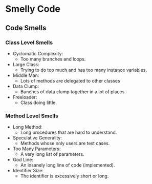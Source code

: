 # Smelly Code

## Code Smells

### Class Level Smells
- Cyclomatic Complexity:
  - Too many branches and loops.
- Large Class:
  - Trying to do too much and has too many instance variables.
- Middle Man:
  - Lots of methods are delegated to other classes
- Data Clump:
  - Bunches of data clump together in a lot of places.
- Freeloader:
  - Class doing little.

### Method Level Smells
- Long Method:
  - Long procedures that are hard to understand.
- Speculative Generality:
  - Methods whose only users are test cases.
- Too Many Parameters:
  - A very long list of parameters.
- God Line:
  - An insanely long line of code (implemented).
- Identifier Size:
  - The identifier is excessively short or long.